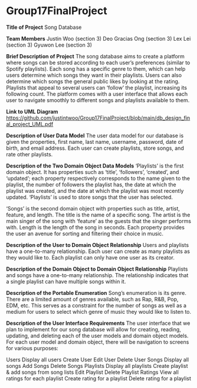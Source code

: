 # Group17FinalProject
**Title of Project**
Song Database

**Team Members**
Justin Woo (section 3)
Deo Gracias Ong (section 3)
Lex Lei (section 3)
Gyuwon Lee (section 3)

**Brief Description of Project**
The song database aims to create a platform where songs can be stored according to each user’s preferences (similar to Spotify playlists). Each song has a specific genre to them, which can help users determine which songs they want in their playlists. Users can also determine which songs the general public likes by looking at the rating. Playlists that appeal to several users can ‘follow’ the playlist, increasing its following count. The platform comes with a user interface that allows each user to navigate smoothly to different songs and playlists available to them. 

**Link to UML Diagram**
https://github.com/justintwoo/Group17FinalProject/blob/main/db_design_final_project_UML.pdf

**Description of User Data Model**
The user data model for our database is given the properties, first name, last name, username, password, date of birth, and email address. Each user can create playlists, store songs, and rate other playlists.

**Description of the Two Domain Object Data Models**
‘Playlists’ is the first domain object. It has properties such as ‘title’, ‘followers’, ‘created’, and ‘updated’; each property respectively corresponds to the name given to the playlist, the number of followers the playlist has, the date at which the playlist was created, and the date at which the playlist was most recently updated. ‘Playlists’ is used to store songs that the user has selected. 

‘Songs’ is the second domain object with properties such as title, artist, feature, and length.
The title is the name of a specific song. The artist is the main singer of the song with ‘feature’ as the guests that the singer performs with. Length is the length of the song in seconds. Each property provides the user an avenue for sorting and filtering their choice in music. 

**Description of the User to Domain Object Relationship**
Users and playlists have a one-to-many relationship. Each user can create as many playlists as they would like to. Each playlist can only have one user as its creator. 



**Description of the Domain Object to Domain Object Relationship**
Playlists and songs have a one-to-many relationship. The relationship indicates that a single playlist can have multiple songs within it. 

**Description of the Portable Enumeration**
Song’s enumeration is its genre. There are a limited amount of genres available, such as Rap, R&B, Pop, EDM, etc. This serves as a constraint for the number of songs as well as a medium for users to select which genre of music they would like to listen to. 

**Description of the User Interface Requirements**
The user interface that we plan to implement for our song database will allow for creating, reading, updating, and deleting each of the user models and domain object models. For each user model and domain object, there will be navigation to screens for various purposes:

Users
    Display all users
    Create User
    Edit User
    Delete User
Songs
    Display all songs
    Add Songs
    Delete Songs
Playlists
    Display all playlists
    Create playlist & add songs from song lists
    Edit Playlist
    Delete Playlist
Ratings
    View all ratings for each playlist
    Create rating for a playlist
    Delete rating for a playlist
